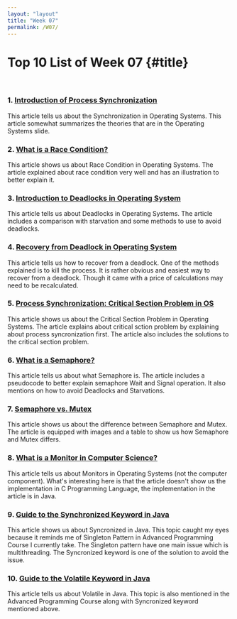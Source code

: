 ```yaml
---
layout: "layout"
title: "Week 07"
permalink: /W07/
---
```


# Top 10 List of Week 07 {#title}
<br>

### 1. [Introduction of Process Synchronization](https://www.geeksforgeeks.org/introduction-of-process-synchronization/)
This article tells us about the Synchronization in Operating Systems. This article somewhat summarizes the theories that are in the Operating Systems slide.

### 2. [What is a Race Condition?](https://www.baeldung.com/cs/race-conditions)
This article shows us about Race Condition in Operating Systems. The article explained about race condition very well and has an illustration to better explain it.

### 3. [Introduction to Deadlocks in Operating System](https://www.studytonight.com/operating-system/deadlocks)
This article tells us about Deadlocks in Operating Systems. The article includes a comparison with starvation and 
some methods to use to avoid deadlocks.

### 4. [Recovery from Deadlock in Operating System](https://www.geeksforgeeks.org/recovery-from-deadlock-in-operating-system/)
This article tells us how to recover from a deadlock. One of the methods explained is to kill the process. It is rather obvious and easiest way to recover from a deadlock. Though it came with a price of calculations may need to be recalculated.

### 5. [Process Synchronization: Critical Section Problem in OS](https://www.guru99.com/process-synchronization.html)
This article shows us about the Critical Section Problem in Operating Systems. The article explains about critical sction problem by explaining about process syncronization first. The article also includes the solutions to the critical section problem.

### 6. [What is a Semaphore?](https://www.baeldung.com/cs/semaphore)
This article tells us about what Semaphore is. The article includes a pseudocode to better explain semaphore Wait and Signal operation. It also mentions on how to avoid Deadlocks and Starvations.

### 7. [Semaphore vs. Mutex](https://www.baeldung.com/cs/semaphore-vs-mutex)
This article shows us about the difference between Semaphore and Mutex. The article is equipped with images and a table to show us how Semaphore and Mutex differs.

### 8. [What is a Monitor in Computer Science?](https://www.baeldung.com/cs/monitor)
This article tells us about Monitors in Operating Systems (not the computer component). What's interesting here is that the article doesn't show us the implementation in C Programming Language, the implementation in the article is in Java.

### 9. [Guide to the Synchronized Keyword in Java](https://www.baeldung.com/java-synchronized)
This article shows us about Syncronized in Java. This topic caught my eyes because it reminds me of Singleton Pattern in Advanced Programming Course I currently take. The Singleton pattern have one main issue which is multithreading. The Syncronized keyword is one of the solution to avoid the issue.

### 10. [Guide to the Volatile Keyword in Java](https://www.baeldung.com/java-volatile)
This article tells us about Volatile in Java. This topic is also mentioned in the Advanced Programming Course along with Syncronized keyword mentioned above.

